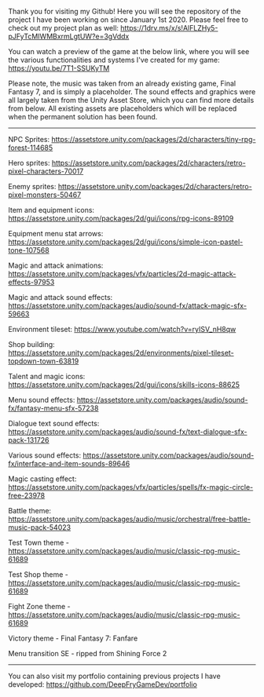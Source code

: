 Thank you for visiting my Github! Here you will see the repository of the project I have been working on since January 1st 2020. Please feel free to check out my project plan as well: https://1drv.ms/x/s!AlFLZHy5-pJFyTcMIWMBxrmLgtUW?e=3gVddx

You can watch a preview of the game at the below link, where you will see the various functionalities and systems I've created for my game: https://youtu.be/7T1-SSUKyTM

Please note, the music was taken from an already existing game, Final Fantasy 7, and is simply a placeholder. The sound effects and graphics were all largely taken from the Unity Asset Store, which you can find more details from below. All existing assets are placeholders which will be replaced when the permanent solution has been found.

-----

NPC Sprites: https://assetstore.unity.com/packages/2d/characters/tiny-rpg-forest-114685

Hero sprites: https://assetstore.unity.com/packages/2d/characters/retro-pixel-characters-70017

Enemy sprites: https://assetstore.unity.com/packages/2d/characters/retro-pixel-monsters-50467

Item and equipment icons: https://assetstore.unity.com/packages/2d/gui/icons/rpg-icons-89109

Equipment menu stat arrows: https://assetstore.unity.com/packages/2d/gui/icons/simple-icon-pastel-tone-107568

Magic and attack animations: https://assetstore.unity.com/packages/vfx/particles/2d-magic-attack-effects-97953

Magic and attack sound effects: https://assetstore.unity.com/packages/audio/sound-fx/attack-magic-sfx-59663

Environment tileset: https://www.youtube.com/watch?v=ryISV_nH8qw

Shop building: https://assetstore.unity.com/packages/2d/environments/pixel-tileset-topdown-town-63819

Talent and magic icons: https://assetstore.unity.com/packages/2d/gui/icons/skills-icons-88625

Menu sound effects: https://assetstore.unity.com/packages/audio/sound-fx/fantasy-menu-sfx-57238

Dialogue text sound effects: https://assetstore.unity.com/packages/audio/sound-fx/text-dialogue-sfx-pack-131726

Various sound effects: https://assetstore.unity.com/packages/audio/sound-fx/interface-and-item-sounds-89646

Magic casting effect: https://assetstore.unity.com/packages/vfx/particles/spells/fx-magic-circle-free-23978

Battle theme: https://assetstore.unity.com/packages/audio/music/orchestral/free-battle-music-pack-54023

Test Town theme - https://assetstore.unity.com/packages/audio/music/classic-rpg-music-61689

Test Shop theme - https://assetstore.unity.com/packages/audio/music/classic-rpg-music-61689

Fight Zone theme - https://assetstore.unity.com/packages/audio/music/classic-rpg-music-61689

Victory theme - Final Fantasy 7: Fanfare

Menu transition SE - ripped from Shining Force 2

-----

You can also visit my portfolio containing previous projects I have developed: https://github.com/DeepFryGameDev/portfolio
